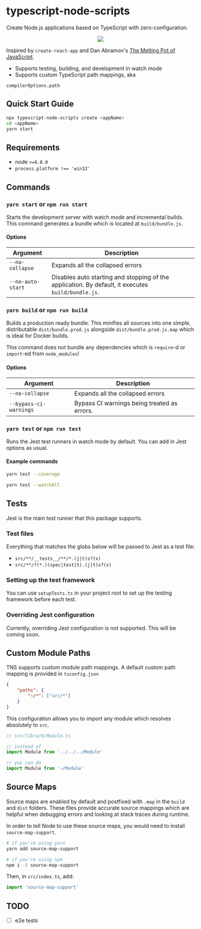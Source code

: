 # typescript-node-scripts
Create Node.js applications based on TypeScript with zero-configuration.
<p align="center">
    <img src="https://cdn.rawgit.com/liangchunn/typescript-node-scripts/12e1600/.resources/term.svg"/>
</p>

Inspired by `create-react-app` and Dan Abramov's [The Melting Pot of JavaScript](https://increment.com/development/the-melting-pot-of-javascript/).
- Supports testing, building, and development in watch mode
- Supports custom TypeScript path mappings, aka 

`compilerOptions.path`

## Quick Start Guide
```sh
npx typescript-node-scripts create <appName>
cd <appName>
yarn start
```

## Requirements

-   node `>=6.0.0`
-   `process.platform !== 'win32'`


## Commands

### `yarn start` or `npm run start`

Starts the development server with watch mode and incremental builds. This command generates a bundle which is located at `build/bundle.js`.

#### Options

| Argument          | Description                                                                                        |
| ----------------- | -------------------------------------------------------------------------------------------------- |
| `--no-collapse`   | Expands all the collapsed errors                                                                   |
| `--no-auto-start` | Disables auto starting and stopping of the application. By default, it executes `build/bundle.js`. |

### `yarn build` or `npm run build`

Builds a production ready bundle. This minifies all sources into one simple, distributable `dist/bundle.prod.js` alongside `dist/bundle.prod.js.map` which is ideal for Docker builds.

This command does not bundle any dependencies which is `require`-d or `import`-ed from `node_modules`!

#### Options

| Argument               | Description                                 |
| ---------------------- | ------------------------------------------- |
| `--no-collapse`        | Expands all the collapsed errors            |
| `--bypass-ci-warnings` | Bypass CI warnings being treated as errors. |

### `yarn test` or `npm run test`

Runs the Jest test runners in watch mode by default. You can add in Jest options as usual.

#### Example commands

```sh
yarn test --coverage

yarn test --watchAll
```

## Tests
Jest is the main test runner that this package supports.

### Test files
Everything that matches the globs below will be passed to Jest as a test file:
- `src/**/__tests__/**/*.(j|t)s?(x)`
- `src/**/?(*.)(spec|test|t).(j|t)s?(x)`

### Setting up the test framework
You can use `setupTests.ts` in your project root to set up the testing framework before each test.

### Overriding Jest configuration
Currently, overriding Jest configuration is not supported. This will be coming soon.

## Custom Module Paths
TNS supports custom module path mappings. A default custom path mapping is provided in `tsconfig.json`

```json
{
    "paths": {
        "~/*": ["src/*"]
    }
}
```

This configuration allows you to import any module which resolves absolutely to `src`.

```ts
// src/lib/a/b/Module.ts

// instead of
import Module from '../../../Module'

// you can do
import Module from '~/Module'
```

## Source Maps
Source maps are enabled by default and postfixed with `.map` in the `build` and `dist` folders. These files provide accurate source mappings which are helpful when debugging errors and looking at stack traces during runtime.

In order to tell Node to use these source maps, you would need to install `source-map-support`.

```sh
# if you're using yarn
yarn add source-map-support

# if you're using npm
npm i -S source-map-support
```

Then, in `src/index.ts`, add:
```ts
import 'source-map-support'
```

## TODO

-   [ ] e2e tests
